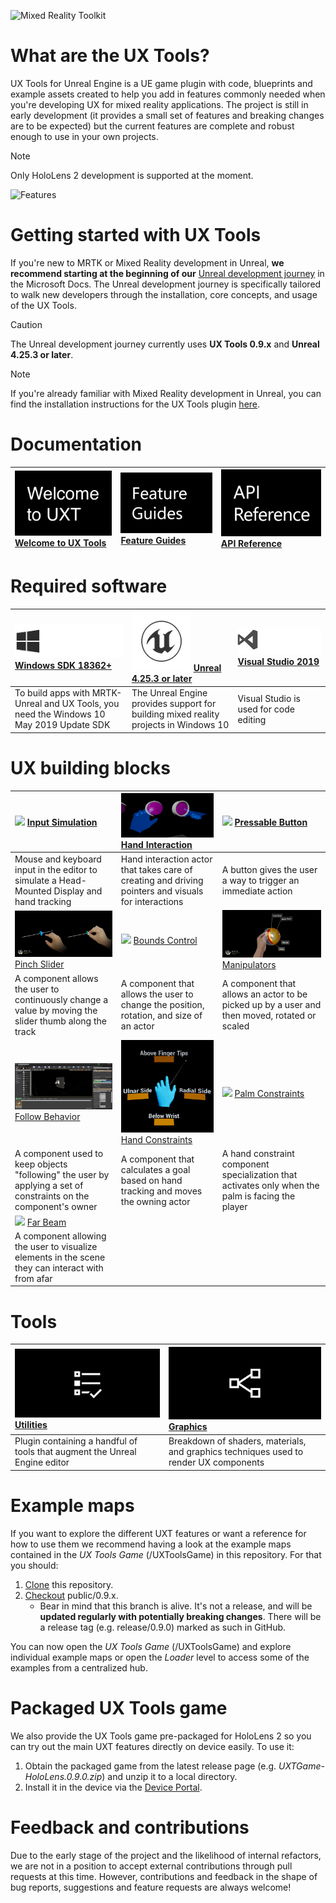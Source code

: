 ![Mixed Reality Toolkit](Docs/Images/MRTK_Unreal_UXT_Banner_Rounded.png)

# What are the UX Tools?

UX Tools for Unreal Engine is a UE game plugin with code, blueprints and example assets created to help you add in features commonly needed when you're developing UX for mixed reality applications. The project is still in early development (it provides a small set of features and breaking changes are to be expected) but the current features are complete and robust enough to use in your own projects.  

> [!NOTE]
> Only HoloLens 2 development is supported at the moment. 

![Features](Docs/Images/Features.png)

# Getting started with UX Tools

If you're new to MRTK or Mixed Reality development in Unreal, **we recommend starting at the beginning of our** [Unreal development journey](https://docs.microsoft.com/windows/mixed-reality/unreal-development-overview) in the Microsoft Docs. The Unreal development journey is specifically tailored to walk new developers through the installation, core concepts, and usage of the UX Tools. 

> [!CAUTION]
> The Unreal development journey currently uses **UX Tools 0.9.x** and **Unreal 4.25.3 or later**.

> [!NOTE]
> If you're already familiar with Mixed Reality development in Unreal, you can find the installation instructions for the UX Tools plugin [here](Docs/Installation.md).

# Documentation

| [![Getting Started and Documentation](Docs/Images/MRTK_Icon_Welcome.png)](https://microsoft.github.io/MixedReality-UXTools-Unreal/version/public/0.9.x/Docs/WelcomeToUXTools.html)<br/>[Welcome to UX Tools](https://docs.microsoft.com/windows/mixed-reality/unreal-development-overview)| [![Feature Guides](Docs/Images/MRTK_Icon_FeatureGuides.png)](https://microsoft.github.io/MixedReality-UXTools-Unreal/version/public/0.9.x/Docs/InputSimulation.html)<br/>[Feature Guides](https://microsoft.github.io/MixedReality-UXTools-Unreal/version/public/0.9.x/Docs/InputSimulation.html)| [![API Reference](Docs/Images/MRTK_Icon_APIReference.png)](https://microsoft.github.io/MixedReality-UXTools-Unreal/version/public/0.9.x/api/_a_uxt_hand_interaction_actor.html)<br/>[API Reference](https://microsoft.github.io/MixedReality-UXTools-Unreal/version/public/0.9.x/api/_a_uxt_hand_interaction_actor.html)|
|:---|:---|:---

# Required software

 | [![Utilities](Docs/Images/Windows-Logo.png)](https://developer.microsoft.com/windows/downloads/windows-10-sdk) [Windows SDK 18362+](https://developer.microsoft.com/windows/downloads/windows-10-sdk)| [![Unreal](Docs/Images/Unreal-Logo.png)](https://www.unrealengine.com/get-now) [Unreal 4.25.3 or later](https://www.unrealengine.com/get-now)| [![Visual Studio 2019](Docs/Images/VS-Logo.png)](http://dev.windows.com/downloads) [Visual Studio 2019](http://dev.windows.com/downloads)|
| :--- | :--- | :--- | 
| To build apps with MRTK-Unreal and UX Tools, you need the Windows 10 May 2019 Update SDK | The Unreal Engine provides support for building mixed reality projects in Windows 10 | Visual Studio is used for code editing |

# UX building blocks

| <img src="Docs/Images/InputSim_MoveLeftHand.png"/> [Input Simulation](Docs/InputSimulation.md) | <img src="Docs/Images/PokeInteraction.png" /> [Hand Interaction](Docs/HandInteraction.md) | <img src="Docs/Images/PressableButton/ButtonHoloLens2.png" /> [Pressable Button](Docs/PressableButton.md) |
|:--- | :--- | :--- |
| Mouse and keyboard input in the editor to simulate a Head-Mounted Display and hand tracking | Hand interaction actor that takes care of creating and driving pointers and visuals for interactions | A button gives the user a way to trigger an immediate action |
| <img src="Docs/Images/Pinch-Slider.png" /> [Pinch Slider](Docs/PinchSlider.md) | <img src="Docs/Images/BoundsControl.png" /> [Bounds Control](Docs/BoundsControl.md) | <img src="Docs/Images/Hand-Interaction.png" /> [Manipulators](Docs/Manipulator.md) |
| A component allows the user to continuously change a value by moving the slider thumb along the track | A component that allows the user to change the position, rotation, and size of an actor | A component that allows an actor to be picked up by a user and then moved, rotated or scaled |
| <img src="Docs/Images/FollowComponent.png" /> [Follow Behavior](Docs/FollowComponent.md) | <img src="Docs/Images/HandConstraint/Zones.png" /> [Hand Constraints](Docs/HandConstraintComponent.md) | <img src="Docs/Images/HandConstraint/PalmUpFacingCamera.png" /> [Palm Constraints](Docs/PalmUpConstraintComponent.md) |
| A component used to keep objects "following" the user by applying a set of constraints on the component's owner | A component that calculates a goal based on hand tracking and moves the owning actor | A hand constraint component specialization that activates only when the palm is facing the player |
| <img src="Docs/Images/FarBeam.png" /> [Far Beam](Docs/FarBeam.md) | 
| A component allowing the user to visualize elements in the scene they can interact with from afar |

# Tools

|  [![Utilities](Docs/Images/Utilities.png)](Docs/Utilities.md) [Utilities](Docs/Utilities.md) | [![Graphics](Docs/Images/Graphics.png)](Docs/Graphics.md) [Graphics](Docs/Graphics.md) | 
|:--- | :--- | 
| Plugin containing a handful of tools that augment the Unreal Engine editor | Breakdown of shaders, materials, and graphics techniques used to render UX components | 

# Example maps

If you want to explore the different UXT features or want a reference for how to use them we recommend having a look at the example maps contained in the _UX Tools Game_ (/UXToolsGame) in this repository. For that you should:

1. [Clone](https://help.github.com/en/desktop/contributing-to-projects/cloning-a-repository-from-github-to-github-desktop) this repository.
1. [Checkout](https://help.github.com/en/desktop/contributing-to-projects/switching-between-branches) public/0.9.x. 
    * Bear in mind that this branch is alive. It's not a release, and will be **updated regularly with potentially breaking changes**. There will be a release tag (e.g. release/0.9.0) marked as such in GitHub.

You can now open the _UX Tools Game_ (/UXToolsGame) and explore individual example maps or open the _Loader_ level to access some of the examples from a centralized hub. 

# Packaged UX Tools game

We also provide the UX Tools game pre-packaged for HoloLens 2 so you can try out the main UXT features directly on device easily. To use it:

1. Obtain the packaged game from the latest release page (e.g. _UXTGame-HoloLens.0.9.0.zip_) and unzip it to a local directory.
1. Install it in the device via the [Device Portal](https://docs.microsoft.com/en-us/windows/uwp/debug-test-perf/device-portal-hololens).


# Feedback and contributions

Due to the early stage of the project and the likelihood of internal refactors, we are not in a position to accept external contributions through pull requests at this time. However, contributions and feedback in the shape of bug reports, suggestions and feature requests are always welcome!
